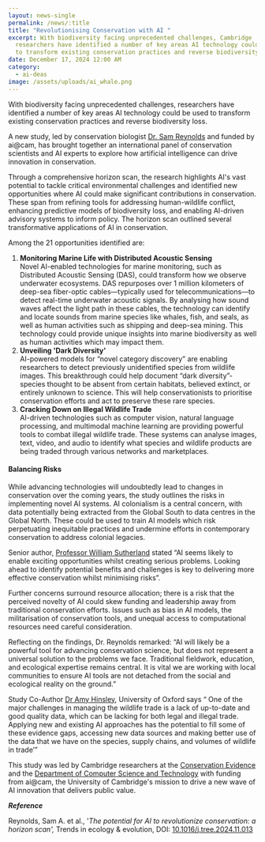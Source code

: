 ```yaml
---
layout: news-single
permalink: /news/:title
title: "Revolutionising Conservation with AI "
excerpt: With biodiversity facing unprecedented challenges, Cambridge
  researchers have identified a number of key areas AI technology could be used
  to transform existing conservation practices and reverse biodiversity loss.
date: December 17, 2024 12:00 AM
category:
  - ai-deas
image: /assets/uploads/ai_whale.png
---
```

With biodiversity facing unprecedented challenges, researchers have identified a number of key areas AI technology could be used to transform existing conservation practices and reverse biodiversity loss. 

A new study, led by conservation biologist [Dr. Sam Reynolds](https://www.zoo.cam.ac.uk/directory/dr-sam-reynolds) and funded by ai@cam, has brought together an international panel of conservation scientists and AI experts to explore how artificial intelligence can drive innovation in conservation. 

Through a comprehensive horizon scan, the research highlights AI's vast potential to tackle critical environmental challenges and identified new opportunities where AI could make significant contributions in conservation. These span from refining tools for addressing human-wildlife conflict, enhancing predictive models of biodiversity loss, and enabling AI-driven advisory systems to inform policy.
The horizon scan outlined several transformative applications of AI in conservation. 

Among the 21 opportunities identified are:

1. **Monitoring Marine Life with Distributed Acoustic Sensing**\
   Novel AI-enabled technologies for marine monitoring, such as Distributed Acoustic Sensing (DAS), could transform how we observe underwater ecosystems. DAS repurposes over 1 million kilometers of deep-sea fiber-optic cables—typically used for telecommunications—to detect real-time underwater acoustic signals. By analysing how sound waves affect the light path in these cables, the technology can identify and locate sounds from marine species like whales, fish, and seals, as well as human activities such as shipping and deep-sea mining. This technology could provide unique insights into marine biodiversity as well as human activities which may impact them. 
2. **Unveiling 'Dark Diversity'**\
   AI-powered models for “novel category discovery” are enabling researchers to detect previously unidentified species from wildlife images. This breakthrough could help document “dark diversity”- species thought to be absent from certain habitats, believed extinct, or entirely unknown to science. This will help conservationists to prioritise conservation efforts and act to preserve these rare species. 
3. **Cracking Down on Illegal Wildlife Trade**\
   AI-driven technologies such as computer vision, natural language processing, and multimodal machine learning are providing powerful tools to combat illegal wildlife trade. These systems can analyse images, text, video, and audio to identify what species and wildlife products are being traded through various networks and marketplaces. 

#### Balancing Risks

While advancing technologies will undoubtedly lead to changes in conservation over the coming years, the study outlines the risks in implementing novel AI systems. AI colonialism is a central concern, with data potentially being extracted from the Global South to data centres in the Global North. These could be used to train AI models which risk perpetuating inequitable practices and undermine efforts in contemporary conservation to address colonial legacies. 

Senior author, [Professor William Sutherland](https://www.zoo.cam.ac.uk/directory/bill-sutherland) stated “AI seems likely to enable exciting opportunities whilst creating serious problems. Looking ahead to identify potential benefits and challenges is key to delivering more effective conservation whilst minimising risks”. 

Further concerns surround resource allocation; there is a risk that the perceived novelty of AI could skew funding and leadership away from traditional conservation efforts. Issues such as bias in AI models, the militarisation of conservation tools, and unequal access to computational resources need careful consideration. 

Reflecting on the findings, Dr. Reynolds remarked: “AI will likely be a powerful tool for advancing conservation science, but does not represent a universal solution to the problems we face. Traditional fieldwork, education, and ecological expertise remains central. It is vital we are working with local communities to ensure AI tools are not detached from the social and ecological reality on the ground.”

Study Co-Author [Dr Amy Hinsley](https://www.biology.ox.ac.uk/people/amy-hinsley), University of Oxford says “ One of the major challenges in managing the wildlife trade is a lack of up-to-date and good quality data, which can be lacking for both legal and illegal trade. Applying new and existing AI approaches has the potential to fill some of these evidence gaps, accessing new data sources and making better use of the data that we have on the species, supply chains, and volumes of wildlife in trade’”

This study was led by Cambridge researchers at the [Conservation Evidence](https://www.conservationevidence.com/) and the [Department of Computer Science and Technology](https://www.cst.cam.ac.uk/) with funding from ai@cam, the University of Cambridge's mission to drive a new wave of AI innovation that delivers public value.

***Reference***

Reynolds, Sam A. et al., '*The potential for AI to revolutionize conservation: a horizon scan',* Trends in ecology & evolution, DOI: [10.1016/j.tree.2024.11.013](https://doi.org/10.1016/j.tree.2024.11.013)
